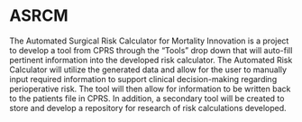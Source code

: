 ASRCM
=====

The Automated Surgical Risk Calculator for Mortality Innovation is a project to develop a tool from CPRS through the “Tools” drop down that will auto-fill pertinent information into the developed risk calculator.  The Automated Risk Calculator will utilize the generated data and allow for the user to manually input required information to support clinical decision-making regarding perioperative risk.  The tool will then allow for information to be written back to the patients file in CPRS.  In addition, a secondary tool will be created to store and develop a repository for research of risk calculations developed.  
